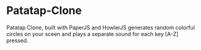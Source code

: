 # Patatap-Clone
Patatap Clone, built with PaperJS and HowlerJS generates random colorful circles on your sceen and plays a separate sound for each key [A-Z] pressed.
